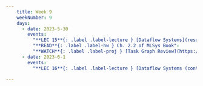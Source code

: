 ```yaml
---
    title: Week 9
    weekNumber: 9
    days:
      - date: 2023-5-30
        events:
          "**LEC 15**{: .label .label-lecture } [Dataflow Systems](resources/lectures/Lec_15-Topic4a-DataflowSystems.pdf)": "[📺](https://podcast.ucsd.edu/watch/sp23/dsc102_a00/17)"
          "**READ**{: .label .label-hw } Ch. 2.2 of MLSys Book":
          "**WATCH**{: .label .label-proj } [Task Graph Review](https://www.youtube.com/watch?v=XrxqEChqKJQ)": "[📺](https://www.youtube.com/watch?v=XrxqEChqKJQ)"
      - date: 2023-6-1
        events:
          "**LEC 16**{: .label .label-lecture } [Dataflow Systems (continued)](resources/lectures/Lec_16-Topic4b-DataflowSystems.pdf)": 

---
```

